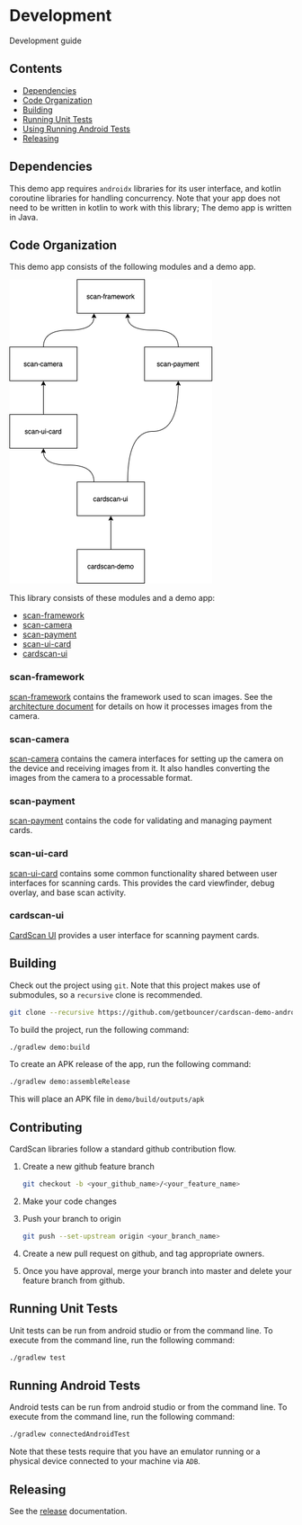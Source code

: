 # Development

Development guide

## Contents

* [Dependencies](#dependencies)
* [Code Organization](#code-organization)
* [Building](#building)
* [Running Unit Tests](#running-unit-tests)
* [Using Running Android Tests](#running-android-tests)
* [Releasing](#releasing)

## Dependencies

This demo app requires `androidx` libraries for its user interface, and kotlin coroutine libraries for handling concurrency. Note that your app does not need to be written in kotlin to work with this library; The demo app is written in Java.

## Code Organization

This demo app consists of the following modules and a demo app.

![dependencies](images/dependencies.png)

This library consists of these modules and a demo app:
* [scan-framework](#scan-framework)
* [scan-camera](#scan-camera)
* [scan-payment](#scan-payment)
* [scan-ui-card](#scan-ui-card)
* [cardscan-ui](#cardscan-ui)

### scan-framework

[scan-framework](https://github.com/getbouncer/scan-framework-android) contains the framework used to scan images. See the [architecture document](https://github.com/getbouncer/scan-framework-android/tree/master/docs/architecture.md) for details on how it processes images from the camera.

### scan-camera

[scan-camera](https://github.com/getbouncer/scan-camera-android) contains the camera interfaces for setting up the camera on the device and receiving images from it. It also handles converting the images from the camera to a processable format.

### scan-payment

[scan-payment](https://github.com/getbouncer/scan-payment-android) contains the code for validating and managing payment cards.

### scan-ui-card

[scan-ui-card](https://github.com/getbouncer/scan-payment-android) contains some common functionality shared between user interfaces for scanning cards. This provides the card viewfinder, debug overlay, and base scan activity.

### cardscan-ui

[CardScan UI](https://github.com/getbouncer/cardscan-ui-android) provides a user interface for scanning payment cards. 

## Building

Check out the project using `git`. Note that this project makes use of submodules, so a `recursive` clone is recommended.
```bash
git clone --recursive https://github.com/getbouncer/cardscan-demo-android
```

To build the project, run the following command:
```bash
./gradlew demo:build
```

To create an APK release of the app, run the following command:
```bash
./gradlew demo:assembleRelease
```
This will place an APK file in `demo/build/outputs/apk`

## Contributing

CardScan libraries follow a standard github contribution flow.

1. Create a new github feature branch
    ```bash
    git checkout -b <your_github_name>/<your_feature_name>
    ```

1. Make your code changes

1. Push your branch to origin
    ```bash
    git push --set-upstream origin <your_branch_name>
    ```

1. Create a new pull request on github, and tag appropriate owners.

1. Once you have approval, merge your branch into master and delete your feature branch from github.

## Running Unit Tests

Unit tests can be run from android studio or from the command line. To execute from the command line, run the following command:
```bash
./gradlew test
```

## Running Android Tests

Android tests can be run from android studio or from the command line. To execute from the command line, run the following command:
```bash
./gradlew connectedAndroidTest
```

Note that these tests require that you have an emulator running or a physical device connected to your machine via `ADB`.

## Releasing

See the [release](release.md) documentation.
